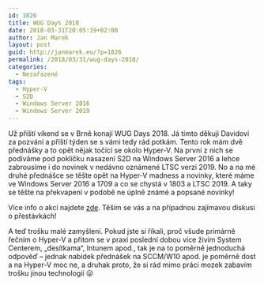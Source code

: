 ```yaml
---
id: 1826
title: WUG Days 2018
date: 2018-03-31T20:05:19+02:00
author: Jan Marek
layout: post
guid: http://janmarek.eu/?p=1826
permalink: /2018/03/31/wug-days-2018/
categories:
  - Nezařazené
tags:
  - Hyper-V
  - S2D
  - Windows Server 2016
  - Windows Server 2019
---
```

Už příští víkend se v Brně konají WUG Days 2018. Já tímto děkuji Davidovi za pozvání a příští týden se s vámi tedy rád potkám. Tento rok mám dvě přednášky a to opět nějak točící se okolo Hyper-V. Na první z nich se podíváme pod pokličku nasazení S2D na Windows Server 2016 a lehce zabrousíme i do novinek v nedávno oznámené LTSC verzi 2019. No a na mé druhé přednášce se těšte opět na Hyper-V madness a novinky, které máme ve Windows Server 2016 a 1709 a co se chystá v 1803 a LTSC 2019. A taky se těšte na překvapení v podobě ne úplně známé a popsané novinky!

Více info o akci najdete <a href="https://wug.cz/brno/akce/1000-WUG-Days-2018" target="_blank" rel="noopener">zde</a>. Těším se vás a na případnou zajímavou diskusi o přestávkách!

A teď trošku malé zamyšlení. Pokud jste si říkali, proč všude primárně řečním o Hyper-V a přitom se v praxi poslední dobou více živím System Centerem, &#8222;desítkama&#8220;, Intunem apod., tak je na to poměrně jednoduchá odpověď &#8211; jednak nabídek přednášek na SCCM/W10 apod. je poměrně dost a na Hyper-V moc ne, a druhak proto, že si rád mimo práci mozek zabavím trošku jinou technologií 😛

&nbsp;

&nbsp;
